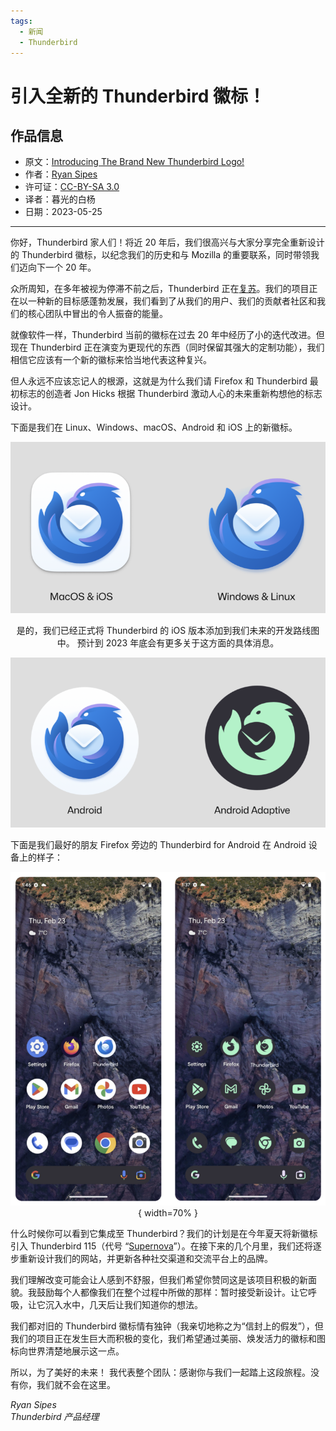 ```yaml
---
tags:
  - 新闻
  - Thunderbird
---
```


# 引入全新的 Thunderbird 徽标！

## 作品信息

- 原文：[Introducing The Brand New Thunderbird Logo!](https://blog.thunderbird.net/2023/05/introducing-the-brand-new-thunderbird-logo/)
- 作者：[Ryan Sipes](https://blog.thunderbird.net/author/ryanthunderbird-net/)
- 许可证：[CC-BY-SA 3.0](http://creativecommons.org/licenses/by-sa/3.0/)
- 译者：暮光的白杨
- 日期：2023-05-25

----

你好，Thunderbird 家人们！将近 20 年后，我们很高兴与大家分享完全重新设计的 Thunderbird 徽标，以纪念我们的历史和与 Mozilla 的重要联系，同时带领我们迈向下一个 20 年。

众所周知，在多年被视为停滞不前之后，Thunderbird 正在[复苏]。我们的项目正在以一种新的目标感蓬勃发展，我们看到了从我们的用户、我们的贡献者社区和我们的核心团队中冒出的令人振奋的能量。

[复苏]: https://blog.thunderbird.net/2023/05/thunderbird-is-thriving-our-2022-financial-report/

就像软件一样，Thunderbird 当前的徽标在过去 20 年中经历了小的迭代改进。但现在 Thunderbird 正在演变为更现代的东西（同时保留其强大的定制功能），我们相信它应该有一个新的徽标来恰当地代表这种复兴。

但人永远不应该忘记人的根源，这就是为什么我们请 Firefox 和 Thunderbird 最初标志的创造者 Jon Hicks 根据 Thunderbird 激动人心的未来重新构想他的标志设计。

下面是我们在 Linux、Windows、macOS、Android 和 iOS 上的新徽标。

<center>

![01](./images/2023-05/thunderbird/TB-New-desktop-768x417.png)

是的，我们已经正式将 Thunderbird 的 iOS 版本添加到我们未来的开发路线图中。 预计到 2023 年底会有更多关于这方面的具体消息。

![02](./images/2023-05/thunderbird/TB-New-Android-768x414.png)

</center>

下面是我们最好的朋友 Firefox 旁边的 Thunderbird for Android 在 Android 设备上的样子：

<center>

![03](./images/2023-05/thunderbird/android1.png){ width=70% }

</center>

什么时候你可以看到它集成至 Thunderbird？我们的计划是在今年夏天将新徽标引入 Thunderbird 115（代号 “[Supernova]”）。在接下来的几个月里，我们还将逐步重新设计我们的网站，并更新各种社交渠道和交流平台上的品牌。

[Supernova]: https://blog.thunderbird.net/tag/supernova/

我们理解改变可能会让人感到不舒服，但我们希望你赞同这是该项目积极的新面貌。我鼓励每个人都像我们在整个过程中所做的那样：暂时接受新设计。让它呼吸，让它沉入水中，几天后让我们知道你的想法。

我们都对旧的 Thunderbird 徽标情有独钟（我亲切地称之为“信封上的假发”），但我们的项目正在发生巨大而积极的变化，我们希望通过美丽、焕发活力的徽标和图标向世界清楚地展示这一点。

所以，为了美好的未来！ 我代表整个团队：感谢你与我们一起踏上这段旅程。没有你，我们就不会在这里。

<em>
Ryan Sipes<br />
Thunderbird 产品经理
</em>